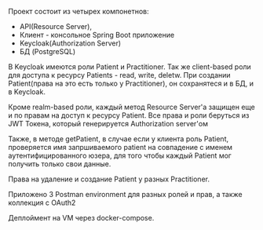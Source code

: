 Проект состоит из четырех компонетнов:
 - API(Resource Server),
 - Клиент - консольное Spring Boot приложение
 - Keycloak(Authorization Server)
 - БД (PostgreSQL)

В Keycloak имеются роли Patient и Practitioner. Так же client-based роли для доступа к ресурсу Patients - read, write, deletw. При создании Patient(права на это есть только у Practitioner), он сохранятеся и в БД, и в Keycloak.

Кроме realm-based роли, каждый метод Resource Server'a защищен еще и по правам на доступ к ресурсу Patient. Все права и роли беруться из JWT Токена, который генерируется Authorization server'ом  

Также, в методе getPatient, в случае если у клиента роль Patient, проверяется имя запршиваемого patient на совпадение с именем аутентифицированного юзера, для того чтобы каждый Patient мог получить только свои данные.

Права на удаление и создание Patient у разных Practitioner. 

Приложено 3 Postman environment для разных ролей и прав, а также коллекция с OAuth2

Деплоймент на VM через docker-compose.
